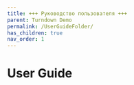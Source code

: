```yaml
---
title: +++ Руководство пользователя +++
parent: Turndown Demo
permalink: /UserGuideFolder/
has_children: true
nav_order: 1
---
```


# User Guide
